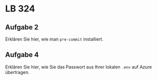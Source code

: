 # LB 324

## Aufgabe 2
Erklären Sie hier, wie man `pre-commit` installiert.

## Aufgabe 4
Erklären Sie hier, wie Sie das Passwort aus Ihrer lokalen `.env` auf Azure übertragen.
